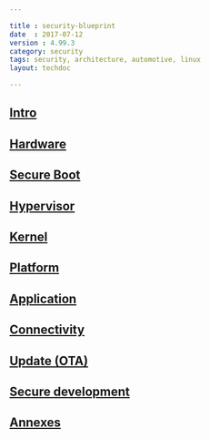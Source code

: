 ```yaml
---

title : security-blueprint
date  : 2017-07-12
version : 4.99.3
category: security
tags: security, architecture, automotive, linux
layout: techdoc

---
```


## [Intro](./intro.html)
## [Hardware](./part-1/0_Abstract.html)
## [Secure Boot](./part-2/0_Abstract.html)
## [Hypervisor](./part-3/0_Abstract.html)
## [Kernel](./part-4/0_Abstract.html)
## [Platform](./part-5/0_Abstract.html)
## [Application](./part-6/0_Abstract.html)
## [Connectivity](./part-7/0_Abstract.html)
## [Update (OTA)](./part-8/0_Abstract.html)
## [Secure development](./part-9/0_Abstract.html)
## [Annexes](./annexes/0_Abstract.html)
